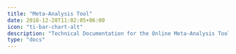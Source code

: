 ```yaml
---
title: "Meta-Analysis Tool"
date: 2018-12-28T11:02:05+06:00
icon: "ti-bar-chart-alt"
description: "Technical Documentation for the Online Meta-Analysis Tool"
type: "docs"
---
```

